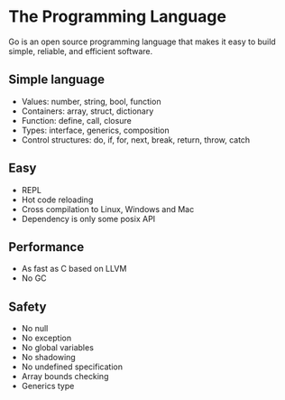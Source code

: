 # The Programming Language
Go is an open source programming language that makes it easy to build simple, reliable, and efficient software.

## Simple language
- Values: number, string, bool, function
- Containers: array, struct, dictionary
- Function: define, call, closure
- Types: interface, generics, composition
- Control structures: do, if, for, next, break, return, throw, catch

## Easy
- REPL
- Hot code reloading
- Cross compilation to Linux, Windows and Mac
- Dependency is only some posix API

## Performance
- As fast as C based on LLVM
- No GC

## Safety
- No null
- No exception
- No global variables
- No shadowing
- No undefined specification
- Array bounds checking
- Generics type
